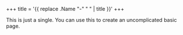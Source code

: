 +++
title = '{{ replace .Name "-" " " | title }}'
+++

This is just a single. You can use this to create an uncomplicated basic page. 

